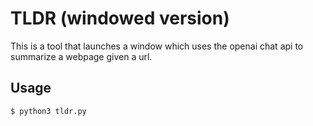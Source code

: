 # TLDR (windowed version)

This is a tool that launches a window which uses the openai chat api to summarize a webpage given a url.

## Usage

```bash
$ python3 tldr.py
```

